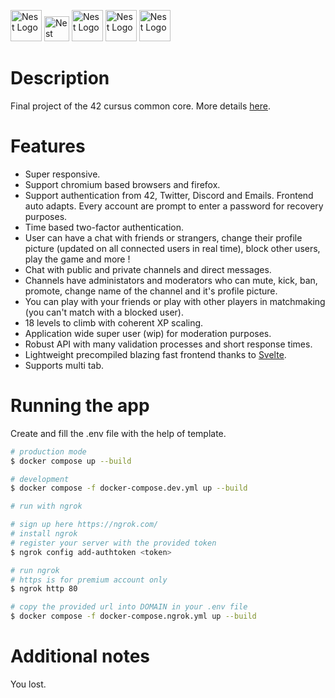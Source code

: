 <p align="center">

<a  href="https://nestjs.com/"  target="blank"><img  src="https://nestjs.com/img/logo-small.svg"  width="50"  alt="Nest Logo"  /></a> <a  href="https://svelte.dev/"  target="blank"><img  src="https://upload.wikimedia.org/wikipedia/commons/1/1b/Svelte_Logo.svg"  width="40"  alt="Nest Logo"  /></a> <a  href="https://www.typescriptlang.org/"  target="blank"><img  src="https://upload.wikimedia.org/wikipedia/commons/4/4c/Typescript_logo_2020.svg"  width="50"  alt="Nest Logo"  /></a> <a  href="https://www.postgresql.org/"  target="blank"><img  src="https://upload.wikimedia.org/wikipedia/commons/thumb/2/29/Postgresql_elephant.svg/1200px-Postgresql_elephant.svg.png"  width="50"  alt="Nest Logo"  /></a> <a  href="https://www.docker.com/"  target="blank"><img  src="https://www.docker.com/wp-content/uploads/2022/03/vertical-logo-monochromatic.png"  width="50"  alt="Nest Logo"  /></a>

</p>

# Description

Final project of the 42 cursus common core. More details [here](https://github.com/marousta/NEW-SHINJI-MEGA-PONG-ULTIMATE/blob/main/subject.pdf).

# Features

-   Super responsive.
-   Support chromium based browsers and firefox.
-   Support authentication from 42, Twitter, Discord and Emails. Frontend auto adapts. Every account are prompt to enter a password for recovery purposes.
-   Time based two-factor authentication.
-   User can have a chat with friends or strangers, change their profile picture (updated on all connected users in real time), block other users, play the game and more !
-   Chat with public and private channels and direct messages.
-   Channels have administators and moderators who can mute, kick, ban, promote, change name of the channel and it's profile picture.
-   You can play with your friends or play with other players in matchmaking (you can't match with a blocked user).
-   18 levels to climb with coherent XP scaling.
-   Application wide super user (wip) for moderation purposes.
-   Robust API with many validation processes and short response times.
-   Lightweight precompiled blazing fast frontend thanks to [Svelte](https://svelte.dev).
-   Supports multi tab.

# Running the app

Create and fill the .env file with the help of template.

```bash
# production mode
$ docker compose up --build

# development
$ docker compose -f docker-compose.dev.yml up --build

# run with ngrok

# sign up here https://ngrok.com/
# install ngrok
# register your server with the provided token
$ ngrok config add-authtoken <token>

# run ngrok
# https is for premium account only
$ ngrok http 80

# copy the provided url into DOMAIN in your .env file
$ docker compose -f docker-compose.ngrok.yml up --build
```

# Additional notes

You lost.
